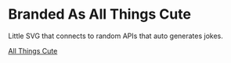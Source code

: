 # Branded As All Things Cute 

Little SVG that connects to random APIs that auto generates jokes.

[All Things Cute](https://all-things-cute.web.app/)
